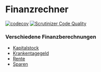 # Finanzrechner
[![codecov](https://codecov.io/gh/demvsystems/steuersatzrechner/branch/master/graph/badge.svg)](https://codecov.io/gh/demvsystems/steuersatzrechner)
[![Scrutinizer Code Quality](https://scrutinizer-ci.com/g/demvsystems/finanzrechner/badges/quality-score.png?b=master)](https://scrutinizer-ci.com/g/demvsystems/finanzrechner/?branch=master)

### Verschiedene Finanzberechnungen

- [Kapitalstock](src/Kapitalstock)  
- [Krankentagegeld](src/Krankentagegeld)  
- [Rente](src/Rente)  
- [Sparen](src/Sparen)  
